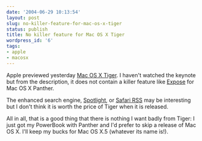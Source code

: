 ```yaml
---
date: '2004-06-29 10:13:54'
layout: post
slug: no-killer-feature-for-mac-os-x-tiger
status: publish
title: No killer feature for Mac OS X Tiger
wordpress_id: '6'
tags:
- apple
- macosx
---
```


Apple previewed yesterday [Mac OS X Tiger](http://www.apple.com/macosx/tiger/). I haven't watched the keynote but from the description, it does not contain a killer feature like [Expose](http://www.apple.com/macosx/features/expose/) for Mac OS X Panther.  

The enhanced search engine, [Spotlight](http://www.apple.com/macosx/tiger/spotlight.html), or [Safari RSS](http://www.apple.com/macosx/tiger/safari.html) may be interesting but I don't think it is worth the price of Tiger when it is released.  

All in all, that is a good thing that there is nothing I want badly from Tiger: I just got my PowerBook with Panther and I'd prefer to skip a release of Mac OS X. I'll keep my bucks for Mac OS X.5 (whatever its name is!).




